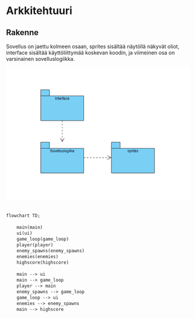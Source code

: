 # Arkkitehtuuri

## Rakenne

Sovellus on jaettu kolmeen osaan, sprites sisältää näytöllä näkyvät oliot, interface sisältää käyttöliittymää
koskevan koodin, ja viimeinen osa on varsinainen sovelluslogiikka.

![Pakkausrakenne](./kuvat/package.PNG)

```mermaid

flowchart TD;

	main(main)
	ui(ui)
	game_loop(game_loop)
	player(player)
	enemy_spawns(enemy_spawns)
	enemies(enemies)
	highscore(highscore)
	
	main --> ui
	main --> game_loop
	player --> main
	enemy_spawns --> game_loop
	game_loop --> ui
	enemies --> enemy_spawns
	main --> highscore
	
```
